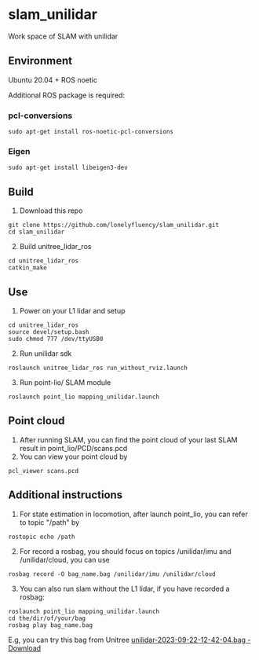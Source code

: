 # slam_unilidar
Work space of SLAM with unilidar

## Environment
Ubuntu 20.04 + ROS noetic

Additional ROS package is required:
### pcl-conversions
```
sudo apt-get install ros-noetic-pcl-conversions
```

### Eigen
```
sudo apt-get install libeigen3-dev
```


## Build
1. Download this repo 
```
git clone https://github.com/lonelyfluency/slam_unilidar.git
cd slam_unilidar
```
2. Build unitree_lidar_ros
```
cd unitree_lidar_ros
catkin_make
```

## Use
1. Power on your L1 lidar and setup
```
cd unitree_lidar_ros
source devel/setup.bash
sudo chmod 777 /dev/ttyUSB0
```
2. Run unilidar sdk
```
roslaunch unitree_lidar_ros run_without_rviz.launch
```
3. Run point-lio/ SLAM module
```
roslaunch point_lio mapping_unilidar.launch
```

## Point cloud
1. After running SLAM, you can find the point cloud of your last SLAM result in point_lio/PCD/scans.pcd
2. You can view your point cloud by
```
pcl_viewer scans.pcd
```
## Additional instructions
1. For state estimation in locomotion, after launch point_lio, you can refer to topic "/path" by
```
rostopic echo /path
```
2. For record a rosbag, you should focus on topics /unilidar/imu and /unilidar/cloud, you can use
```
rosbag record -O bag_name.bag /unilidar/imu /unilidar/cloud
```
3. You can also run slam without the L1 lidar, if you have recorded a rosbag:
```
roslaunch point_lio mapping_unilidar.launch
cd the/dir/of/your/bag
rosbag play bag_name.bag
```
  E.g, you can try this bag from Unitree
  [unilidar-2023-09-22-12-42-04.bag - Download](https://oss-global-cdn.unitree.com/static/unilidar-2023-09-22-12-42-04.zip)
  
